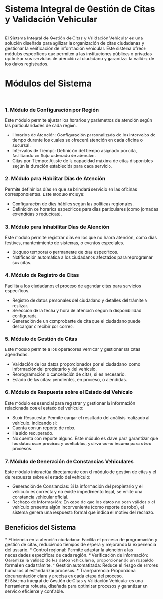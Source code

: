 <h1>Sistema Integral de Gestión de Citas y Validación Vehicular</h1><br>
El Sistema Integral de Gestión de Citas y Validación Vehicular es una solución diseñada para agilizar la organización de citas ciudadanas y gestionar la verificación de información vehicular. Este sistema ofrece módulos específicos que permiten a las instituciones públicas o privadas optimizar sus servicios de atención al ciudadano y garantizar la validez de los datos registrados.
<br>
<h1>Módulos del Sistema</h1><br>
<h3>1. Módulo de Configuración por Región</h3>
Este módulo permite ajustar los horarios y parámetros de atención según las particularidades de cada región.

* Horarios de Atención: Configuración personalizada de los intervalos de tiempo durante los cuales se ofrecerá atención en cada oficina o sucursal.
* Intervalos de Tiempo: Definición del tiempo asignado por cita, facilitando un flujo ordenado de atención.
* Citas por Tiempo: Ajuste de la capacidad máxima de citas disponibles según la duración establecida para cada servicio.
<h3>2. Módulo para Habilitar Días de Atención</h3>
Permite definir los días en que se brindará servicio en las oficinas correspondientes. Este módulo incluye:

* Configuración de días hábiles según las políticas regionales.
* Definición de horarios específicos para días particulares (como jornadas extendidas o reducidas).
<h3>3. Módulo para Inhabilitar Días de Atención</h3>
Este módulo permite registrar días en los que no habrá atención, como días festivos, mantenimiento de sistemas, o eventos especiales.

* Bloqueo temporal o permanente de días específicos.
* Notificación automática a los ciudadanos afectados para reprogramar sus citas.
<h3>4. Módulo de Registro de Citas</h3>
Facilita a los ciudadanos el proceso de agendar citas para servicios específicos.

* Registro de datos personales del ciudadano y detalles del trámite a realizar.
* Selección de la fecha y hora de atención según la disponibilidad configurada.
* Generación de un comprobante de cita que el ciudadano puede descargar o recibir por correo.
<h3>5. Módulo de Gestión de Citas</h3>
Este módulo permite a los operadores verificar y gestionar las citas agendadas.

* Validación de los datos proporcionados por el ciudadano, como información del propietario y del vehículo.
* Reprogramación o cancelación de citas, si es necesario.
* Estado de las citas: pendientes, en proceso, o atendidas.
<h3>6. Módulo de Respuesta sobre el Estado del Vehículo</h3>
Este módulo es esencial para registrar y gestionar la información relacionada con el estado del vehículo:

* Subir Respuesta: Permite cargar el resultado del análisis realizado al vehículo, indicando si:
* Cuenta con un reporte de robo.
* Ha sido recuperado.
* No cuenta con reporte alguno.
Este módulo es clave para garantizar que los datos sean precisos y confiables, y sirve como insumo para otros procesos.
<h3>7. Módulo de Generación de Constancias Vehiculares</h3>
Este módulo interactúa directamente con el módulo de gestión de citas y el de respuesta sobre el estado del vehículo:

* Generación de Constancias: Si la información del propietario y el vehículo es correcta y no existe impedimento legal, se emite una constancia vehicular oficial.
* Rechazo de Información: En caso de que los datos no sean válidos o el vehículo presente algún inconveniente (como reporte de robo), el sistema genera una respuesta formal que indica el motivo del rechazo.

<h2>Beneficios del Sistema</h2>
* Eficiencia en la atención ciudadana: Facilita el proceso de programación y gestión de citas, reduciendo tiempos de espera y mejorando la experiencia del usuario.
* Control regional: Permite adaptar la atención a las necesidades específicas de cada región.
* Verificación de información: Garantiza la validez de los datos vehiculares, proporcionando un respaldo formal en cada trámite.
* Gestión automatizada: Reduce el riesgo de errores humanos al estandarizar procesos.
* Transparencia: Proporciona documentación clara y precisa en cada etapa del proceso.<br>
El Sistema Integral de Gestión de Citas y Validación Vehicular es una herramienta robusta, diseñada para optimizar procesos y garantizar un servicio eficiente y confiable.
